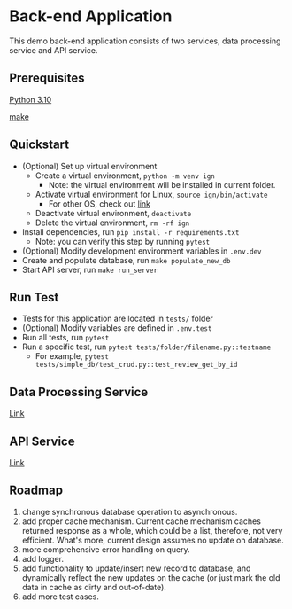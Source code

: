 # Back-end Application
This demo back-end application consists of two services, data processing service and API service. 

## Prerequisites

[Python 3.10](https://www.python.org/downloads/)

[make](https://www.gnu.org/software/make/)

## Quickstart
- (Optional) Set up virtual environment  
  - Create a virtual environment, `python -m venv ign`
  	- Note: the virtual environment will be installed in current folder.
  - Activate virtual environment for Linux, `source ign/bin/activate`
    - For other OS, check out [link](https://docs.python.org/3/tutorial/venv.html#creating-virtual-environments)
  - Deactivate virtual environment, `deactivate`
  - Delete the virtual environment, `rm -rf ign`
- Install dependencies, run `pip install -r requirements.txt`
	- Note: you can verify this step by running `pytest`
- (Optional) Modify development environment variables in `.env.dev`
- Create and populate database, run `make populate_new_db`
- Start API server, run `make run_server`

## Run Test
- Tests for this application are located in `tests/` folder
- (Optional) Modify variables are defined in `.env.test`
- Run all tests, run `pytest`
- Run a specific test, run `pytest tests/folder/filename.py::testname`
    - For example, `pytest tests/simple_db/test_crud.py::test_review_get_by_id`

## Data Processing Service
[Link](./app/data_processing/README.md)

## API Service
[Link](./app/simple_api/README.md)

## Roadmap
1. change synchronous database operation to asynchronous.
2. add proper cache mechanism. Current cache mechanism caches returned response as a whole, which could be a list, therefore, not very efficient. What's more, current design assumes no update on database.
3. more comprehensive error handling on query.
4. add logger.
5. add functionality to update/insert new record to database, and dynamically reflect the new updates on the cache (or just mark the old data in cache as dirty and out-of-date). 
6. add more test cases.
